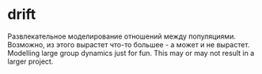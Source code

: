 # drift
Развлекательное моделирование отношений между популяциями. Возможно, из этого вырастет что-то большее - а может и не вырастет.
Modelling large group dynamics just for fun. This may or may not result in a larger project. 
